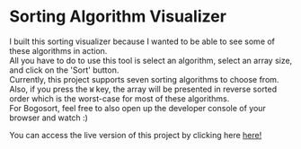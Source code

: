 # Sorting Algorithm Visualizer

I built this sorting visualizer because I wanted to be able to see some of these algorithms in action.\
All you have to do to use this tool is select an algorithm, select an array size, and click on the 'Sort' button.\
Currently, this project supports seven sorting algorithms to choose from.\
Also, if you press the `W` key, the array will be presented in reverse sorted order which is the worst-case for most of these algorithms.\
For Bogosort, feel free to also open up the developer console of your browser and watch :)

You can access the live version of this project by clicking here [here!](https://rai96.github.io/sorting-visualizer/)
